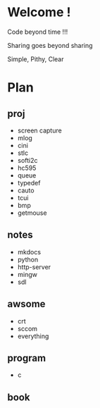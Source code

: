 # Welcome !
Code beyond time !!!

Sharing goes beyond sharing

Simple, Pithy, Clear

# Plan

## proj
* screen capture
* mlog
* cini
* stlc
* softi2c
* hc595
* queue
* typedef
* cauto
* tcui
* bmp
* getmouse

## notes
* mkdocs
* python
* http-server
* mingw
* sdl

## awsome
* crt
* sccom
* everything

## program
* c

## book

